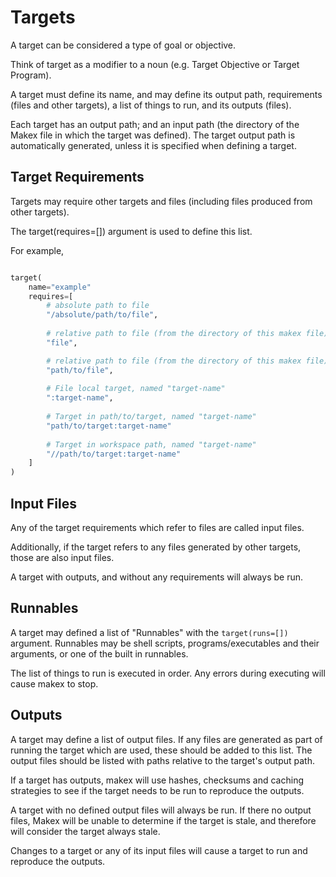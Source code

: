 # Targets

A target can be considered a type of goal or objective.

Think of target as a modifier to a noun (e.g. Target Objective or Target Program).

A target must define its name, and may define its output path, requirements (files and other targets), a list of things to run, and its outputs (files).

Each target has an output path; and an input path (the directory of the Makex file in which the target was defined). 
The target output path is automatically generated, unless it is specified when defining a target.

## Target Requirements

Targets may require other targets and files (including files produced from other targets).

The target(requires=[]) argument is used to define this list.

For example,

<!--

        # expand() function to expand home directories
        expand("~/path/to/file"),
        
  # absolute path to target, a specific variant
  Target("target-name", "//path/to/target", variant={"variant-name": "variant-value"}),
  
-->
```python

target(
    name="example"
    requires=[
        # absolute path to file
        "/absolute/path/to/file",
        
        # relative path to file (from the directory of this makex file)
        "file",

        # relative path to file (from the directory of this makex file)
        "path/to/file",
        
        # File local target, named "target-name"
        ":target-name",
        
        # Target in path/to/target, named "target-name"
        "path/to/target:target-name"
        
        # Target in workspace path, named "target-name"
        "//path/to/target:target-name"
    ]
)
```

## Input Files

Any of the target requirements which refer to files are called input files.  

Additionally, if the target refers to any files generated by other targets, those are also input files.

A target with outputs, and without any requirements will always be run.

## Runnables

A target may defined a list of "Runnables" with the `target(runs=[])` argument. Runnables may be shell scripts, 
programs/executables and their arguments, or one of the built in runnables.

The list of things to run is executed in order. Any errors during executing will cause makex to stop.

## Outputs

A target may define a list of output files. If any files are generated as part of running the target which are used, these should be
added to this list. The output files should be listed with paths relative to the target's output path.

If a target has outputs, makex will use hashes, checksums and caching strategies to see if the target needs to be run to reproduce the outputs.

A target with no defined output files will always be run. If there no output files, Makex will be unable to determine if the target is stale, and therefore
will consider the target always stale.

Changes to a target or any of its input files will cause a target to run and reproduce the outputs.
